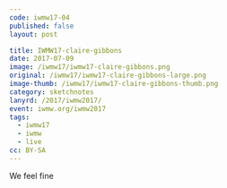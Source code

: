 ```yaml
---
code: iwmw17-04
published: false
layout: post

title: IWMW17-claire-gibbons
date: 2017-07-09
image: /iwmw17/iwmw17-claire-gibbons.png
original: /iwmw17/iwmw17-claire-gibbons-large.png
image-thumb: /iwmw17/iwmw17-claire-gibbons-thumb.png
category: sketchnotes
lanyrd: /2017/iwmw2017/
event: iwmw.org/iwmw2017
tags:
  - iwmw17
  - iwmw
  - live
cc: BY-SA
---
```


We feel fine
